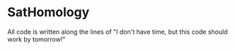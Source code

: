 # SatHomology
All code is written along the lines of "I don't have time, but this code should work by tomorrow!"
